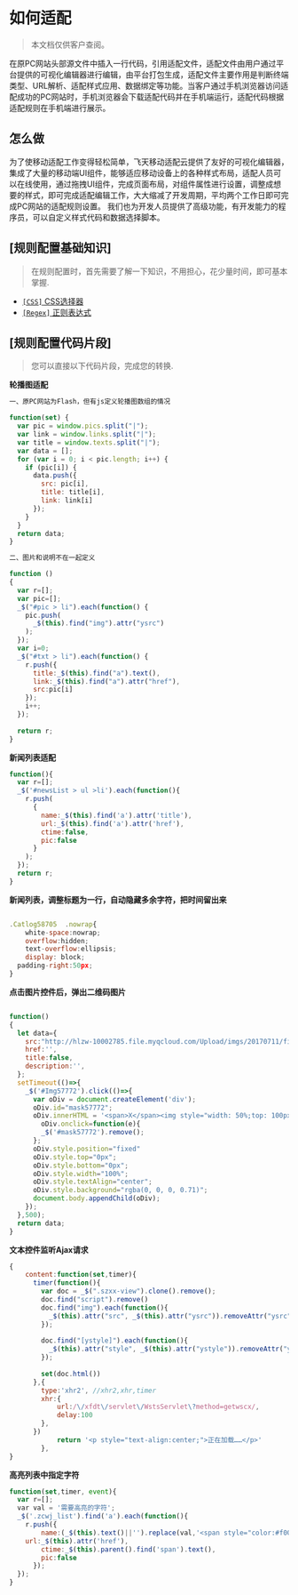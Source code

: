 # 如何适配
> 本文档仅供客户查阅。

在原PC网站头部源文件中插入一行代码，引用适配文件，适配文件由用户通过平台提供的可视化编辑器进行编辑，由平台打包生成，适配文件主要作用是判断终端类型、URL解析、适配样式应用、数据绑定等功能。当客户通过手机浏览器访问适配成功的PC网站时，手机浏览器会下载适配代码并在手机端运行，适配代码根据适配规则在手机端进行展示。

## 怎么做
为了使移动适配工作变得轻松简单，飞天移动适配云提供了友好的可视化编辑器，集成了大量的移动端UI组件，能够适应移动设备上的各种样式布局，适配人员可以在线使用，通过拖拽UI组件，完成页面布局，对组件属性进行设置，调整成想要的样式，即可完成适配编辑工作，大大缩减了开发周期，平均两个工作日即可完成PC网站的适配规则设置。
我们也为开发人员提供了高级功能，有开发能力的程序员，可以自定义样式代码和数据选择脚本。


## [规则配置基础知识]

> 在规则配置时，首先需要了解一下知识，不用担心，花少量时间，即可基本掌握.

* [`[CSS]` CSS选择器](http://www.w3school.com.cn/cssref/css_selectors.asp)
* [`[Regex]` 正则表达式](/regex.md)


## [规则配置代码片段]
> 您可以直接以下代码片段，完成您的转换.

**轮播图适配**
```javascript
一、原PC网站为Flash，但有js定义轮播图数组的情况

function(set) {
  var pic = window.pics.split("|");
  var link = window.links.split("|");
  var title = window.texts.split("|");
  var data = [];
  for (var i = 0; i < pic.length; i++) {
    if (pic[i]) {
      data.push({
        src: pic[i],
        title: title[i],
        link: link[i]
      });
    }
  }
  return data;
}

二、图片和说明不在一起定义

function ()
{
  var r=[];
  var pic=[];
  _$("#pic > li").each(function() {
    pic.push(
      _$(this).find("img").attr("ysrc")
    );
  });
  var i=0;
  _$("#txt > li").each(function() {
    r.push({
      title:_$(this).find("a").text(),
      link:_$(this).find("a").attr("href"),
      src:pic[i]
    });
    i++;
  });
  
  return r;
}
```

**新闻列表适配**
```javascript
function(){
  var r=[];
  _$('#newsList > ul >li').each(function(){
    r.push(
      {
        name:_$(this).find('a').attr('title'),
        url:_$(this).find('a').attr('href'),
        ctime:false,
        pic:false
      }
    );
  });
  return r;
}
```

**新闻列表，调整标题为一行，自动隐藏多余字符，把时间留出来**
```javascript

.Catlog58705  .nowrap{
	white-space:nowrap; 
	overflow:hidden; 
	text-overflow:ellipsis;
	display: block;
  padding-right:50px;
}
```

**点击图片控件后，弹出二维码图片**
```javascript

function()
{
  let data={
    src:"http://hlzw-10002785.file.myqcloud.com/Upload/imgs/20170711/file_5964998eded45.png",
    href:'',
    title:false,
    description:'',
  };
  setTimeout(()=>{
    _$('#Img57772').click(()=>{
      var oDiv = document.createElement('div');
      oDiv.id="mask57772";
      oDiv.innerHTML = '<span>X</span><img style="width: 50%;top: 100px;position: relative;display: block;margin: auto;" src="http://www.gzgov.gov.cn/images/E01201E6-6A96-409A-99D0-35520E0C4B35.png"/>';
     	oDiv.onclick=function(e){
      	_$('#mask57772').remove();
      };
      oDiv.style.position="fixed"
      oDiv.style.top="0px";
      oDiv.style.bottom="0px";
      oDiv.style.width="100%";
      oDiv.style.textAlign="center";
      oDiv.style.background="rgba(0, 0, 0, 0.71)";
      document.body.appendChild(oDiv);
    });
  },500);
  return data;
}
```



**文本控件监听Ajax请求**
```javascript
{
    content:function(set,timer){
      timer(function(){
        var doc = _$(".szxx-view").clone().remove();
        doc.find("script").remove()
        doc.find("img").each(function(){
          _$(this).attr("src", _$(this).attr("ysrc")).removeAttr("ysrc")
        });
        
        doc.find("[ystyle]").each(function(){
          _$(this).attr("style", _$(this).attr("ystyle")).removeAttr("ystyle")
        });
        
        set(doc.html())
      },{
        type:'xhr2', //xhr2,xhr,timer
        xhr:{
      		url:/\/xfdt\/servlet\/WstsServlet\?method=getwscx/,
        	delay:100
      	},
      })
			return '<p style="text-align:center;">正在加载……</p>'
		},
}

```

**高亮列表中指定字符**
```javascript
function(set,timer, event){
  var r=[];
  var val = '需要高亮的字符';
  _$('.zcwj_list').find('a').each(function(){
    r.push({
        name:(_$(this).text()||'').replace(val,'<span style="color:#f00">'+val+'</span>'),//名称支持HTML标签的解析，可以将需要高亮的字符用span等标签包裹，然后在style属性中加上高亮的颜色或其他样式即可。
	url:_$(this).attr('href'),
        ctime:_$(this).parent().find('span').text(),
        pic:false
      });
  });
}
```
